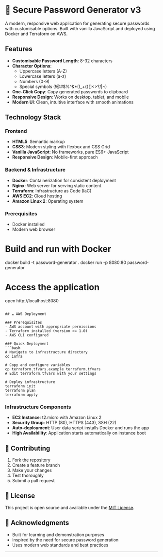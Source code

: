 # 🔐 Secure Password Generator v3

A modern, responsive web application for generating secure passwords with customisable options. Built with vanilla JavaScript and deployed using Docker and Terraform on AWS.

##  Features

- **Customisable Password Length**: 8-32 characters
- **Character Options**:
  - Uppercase letters (A-Z)
  - Lowercase letters (a-z)
  - Numbers (0-9)
  - Special symbols (!@#$%^&*()_+{}[]<>?/|~)
- **One-Click Copy**: Copy generated passwords to clipboard
- **Responsive Design**: Works on desktop, tablet, and mobile
- **Modern UI**: Clean, intuitive interface with smooth animations

##  Technology Stack

### Frontend
- **HTML5**: Semantic markup
- **CSS3**: Modern styling with flexbox and CSS Grid
- **Vanilla JavaScript**: No frameworks, pure ES6+ JavaScript
- **Responsive Design**: Mobile-first approach

### Backend & Infrastructure
- **Docker**: Containerization for consistent deployment
- **Nginx**: Web server for serving static content
- **Terraform**: Infrastructure as Code (IaC)
- **AWS EC2**: Cloud hosting
- **Amazon Linux 2**: Operating system

### Prerequisites
- Docker installed
- Modern web browser


# Build and run with Docker
docker build -t password-generator .
docker run -p 8080:80 password-generator

# Access the application
open http://localhost:8080
```

## ☁️ AWS Deployment

### Prerequisites
- AWS account with appropriate permissions
- Terraform installed (version >= 1.0)
- AWS CLI configured

### Quick Deployment
```bash
# Navigate to infrastructure directory
cd infra

# Copy and configure variables
cp terraform.tfvars.example terraform.tfvars
# Edit terraform.tfvars with your settings

# Deploy infrastructure
terraform init
terraform plan
terraform apply
```

### Infrastructure Components
- **EC2 Instance**: t2.micro with Amazon Linux 2
- **Security Group**: HTTP (80), HTTPS (443), SSH (22)
- **Auto-deployment**: User data script installs Docker and runs the app
- **High Availability**: Application starts automatically on instance boot

## 🤝 Contributing

1. Fork the repository
2. Create a feature branch
3. Make your changes
4. Test thoroughly
5. Submit a pull request

## 📄 License

This project is open source and available under the [MIT License](LICENSE).

## 🙏 Acknowledgments

- Built for learning and demonstration purposes
- Inspired by the need for secure password generation
- Uses modern web standards and best practices

---
